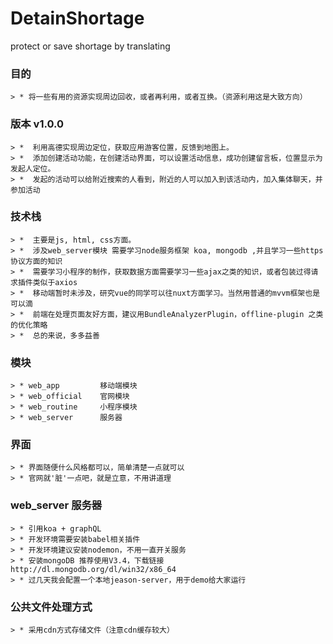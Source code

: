 # DetainShortage
protect or save shortage by translating

### 目的
```
> * 将一些有用的资源实现周边回收，或者再利用，或者互换。（资源利用这是大致方向）
```

### 版本 v1.0.0
```
> *  利用高德实现周边定位，获取应用游客位置，反馈到地图上。
> *  添加创建活动功能，在创建活动界面，可以设置活动信息，成功创建留言板，位置显示为发起人定位。
> *  发起的活动可以给附近搜索的人看到，附近的人可以加入到该活动内，加入集体聊天，并参加活动

```

### 技术栈
```
> *  主要是js, html, css方面。
> *  涉及web_server模块 需要学习node服务框架 koa, mongodb ,并且学习一些https协议方面的知识
> *  需要学习小程序的制作，获取数据方面需要学习一些ajax之类的知识，或者包装过得请求插件类似于axios
> *  移动端暂时未涉及，研究vue的同学可以往nuxt方面学习。当然用普通的mvvm框架也是可以滴
> *  前端在处理页面友好方面，建议用BundleAnalyzerPlugin，offline-plugin 之类的优化策略
> *  总的来说，多多益善

```

### 模块

```
> * web_app         移动端模块
> * web_official    官网模块
> * web_routine     小程序模块
> * web_server      服务器
```

### 界面
```
> * 界面随便什么风格都可以，简单清楚一点就可以
> * 官网就'脏'一点吧，就是立意，不用讲道理
```

### web_server      服务器
```
> * 引用koa + graphQL
> * 开发环境需要安装babel相关插件
> * 开发环境建议安装nodemon，不用一直开关服务
> * 安装mongoDB 推荐使用V3.4，下载链接http://dl.mongodb.org/dl/win32/x86_64
> * 过几天我会配置一个本地jeason-server，用于demo给大家运行

```

### 公共文件处理方式
```
> * 采用cdn方式存储文件（注意cdn缓存较大）

